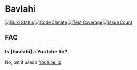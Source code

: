# Bavlahi

[![Build Status](https://travis-ci.org/jraregris/bavlahi.svg?branch=master)](https://travis-ci.org/jraregris/bavlahi)
[![Code Climate](https://codeclimate.com/github/jraregris/bavlahi/badges/gpa.svg)](https://codeclimate.com/github/jraregris/bavlahi)
[![Test Coverage](https://codeclimate.com/github/jraregris/bavlahi/badges/coverage.svg)](https://codeclimate.com/github/jraregris/bavlahi/coverage)
[![Issue Count](https://codeclimate.com/github/jraregris/bavlahi/badges/issue_count.svg)](https://codeclimate.com/github/jraregris/bavlahi)

## FAQ
### Is [bavlahi] a Youtube lib?
No, but it uses a [Youtube lib](https://github.com/Fullscreen/yt).
